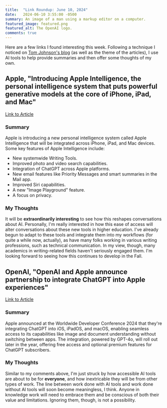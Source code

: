 ```yaml
---
title:  "Link Roundup: June 10, 2024"
date:   2024-06-10 3:55:00 -0500
summary: An image of a man using a markup editor on a computer. 
featured_image: featured.png
featured_alt: The OpenAI logo.
comments: true
---
```


Here are a few links I found interesting this week. Following a technique I noticed on [Tom Johnson's blog](https://idratherbewriting.com/blog/links-around-web-june-10-2024) (as well as the theme of the articles), I use AI tools to help provide summaries and then offer some thoughts of my own. 

## Apple, "Introducing Apple Intelligence, the personal intelligence system that puts powerful generative models at the core of iPhone, iPad, and Mac"

[Link to Article](https://www.apple.com/newsroom/2024/06/introducing-apple-intelligence-for-iphone-ipad-and-mac/)

### Summary

Apple is introducing a new personal intelligence system called Apple Intelligence that will be integrated across iPhone, iPad, and Mac devices. Some key features of Apple Intelligence include:

- New systemwide Writing Tools.
-  Improved photo and video search capabilities.
- Integration of ChatGPT across Apple platforms.
- New email features like Priority Messages and smart summaries in the Mail app.
- Improved Siri capabilities.
- A new "Image Playground" feature.
- A focus on privacy.

### My Thoughts

It will be **extraordinarily interesting** to see how this reshapes conversations about AI. Personally, I'm really interested in how this ease of access will alter conversations about these new tools in higher education. I've already begun to adapt to these tools and integrate them into my workflows (for quite a while now, actually), as have many folks working in various writing professions, such as technical communication. In my view, though, many academics in writing-related fields haven't seriously engaged them. I'm looking forward to seeing how this continues to develop in the Fall.


## OpenAI, "OpenAI and Apple announce partnership to integrate ChatGPT into Apple experiences"

[Link to Article](https://openai.com/index/openai-and-apple-announce-partnership/
)

### Summary

Apple announced at the Worldwide Developer Conference 2024 that they're integrating ChatGPT into iOS, iPadOS, and macOS, enabling seamless access to its capabilities like image and document understanding without switching between apps. The integration, powered by GPT-4o, will roll out later in the year, offering free access and optional premium features for ChatGPT subscribers.

### My Thoughts 

Similar to my comments above, I'm just struck by how accessible AI tools are about to be for **everyone**, and how inextricable they will be from other types of work. The line between work done with AI tools and work done without AI tools will soon become meaningless, I think. Anyone in knowledge work will need to embrace them and be conscious of both their value and limitations. Ignoring them, though, is not a possibility.
